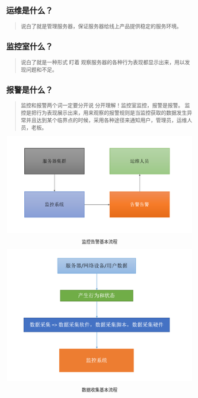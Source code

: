 ## 运维是什么？
>说白了就是管理服务器，保证服务器给线上产品提供稳定的服务环境。
## 监控室什么？
>说白了就是一种形式 盯着 观察服务器的各种行为表现都显示出来，用以发现问题和不足。
## 报警是什么？
>监控和报警两个词一定要分开说 分开理解！监控室监控，报警是报警。
监控是把行为表现展示出来，用来观察的报警规则是当监控获取的数据发生异常并且达到某个临界点的时候，采用各种途径来通知用户，管理员，运维人员，老板。
<div style="text-align:center">
  <img src="./images/monitor.PNG" alt="monitor" width="500"/>
  <p style="font-size: 12px">监控告警基本流程</p>
</div>
<div style="text-align:center">
  <img src="./images/data-ingestion-process.png" alt="data-ingestion" width="500"/>
  <p style="font-size: 12px">数据收集基本流程</p>
</div